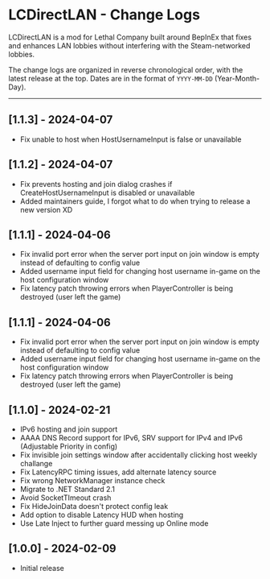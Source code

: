 # LCDirectLAN - Change Logs

LCDirectLAN is a mod for Lethal Company built around BepInEx that fixes and enhances LAN lobbies without interfering with the Steam-networked lobbies.

The change logs are organized in reverse chronological order, with the latest release at the top.
Dates are in the format of `YYYY-MM-DD` (Year-Month-Day).

----
## [1.1.3] - 2024-04-07
- Fix unable to host when HostUsernameInput is false or unavailable

## [1.1.2] - 2024-04-07
- Fix prevents hosting and join dialog crashes if CreateHostUsernameInput is disabled or unavailable
- Added maintainers guide, I forgot what to do when trying to release a new version XD

## [1.1.1] - 2024-04-06
- Fix invalid port error when the server port input on join window is empty instead of defaulting to config value
- Added username input field for changing host username in-game on the host configuration window
- Fix latency patch throwing errors when PlayerController is being destroyed (user left the game)

## [1.1.1] - 2024-04-06
- Fix invalid port error when the server port input on join window is empty instead of defaulting to config value
- Added username input field for changing host username in-game on the host configuration window
- Fix latency patch throwing errors when PlayerController is being destroyed (user left the game)

## [1.1.0] - 2024-02-21
- IPv6 hosting and join support
- AAAA DNS Record support for IPv6, SRV support for IPv4 and IPv6 (Adjustable Priority in config)
- Fix invisible join settings window after accidentally clicking host weekly challange
- Fix LatencyRPC timing issues, add alternate latency source
- Fix wrong NetworkManager instance check
- Migrate to .NET Standard 2.1
- Avoid SocketTImeout crash
- Fix HideJoinData doesn't protect config leak
- Add option to disable Latency HUD when hosting
- Use Late Inject to further guard messing up Online mode

## [1.0.0] - 2024-02-09
- Initial release